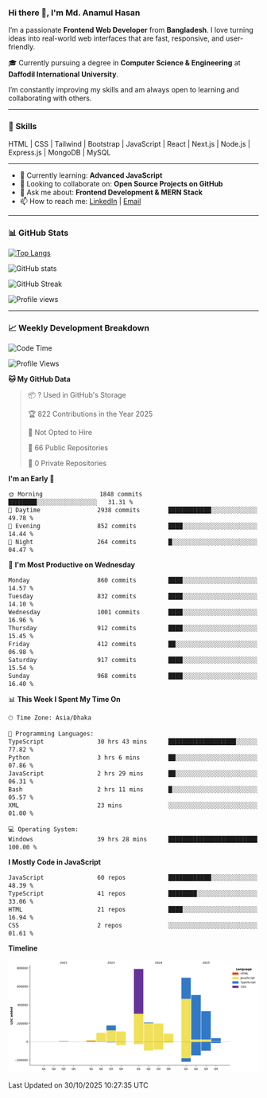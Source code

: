 ### Hi there 👋, I'm Md. Anamul Hasan

I’m a passionate **Frontend Web Developer** from **Bangladesh**. I love turning ideas into real-world web interfaces that are fast, responsive, and user-friendly.

🎓 Currently pursuing a degree in **Computer Science & Engineering** at **Daffodil International University**.

I’m constantly improving my skills and am always open to learning and collaborating with others.

---

### 🚀 Skills
HTML | CSS | Tailwind | Bootstrap | JavaScript | React | Next.js | Node.js | Express.js | MongoDB | MySQL 

---

- 🌱 Currently learning: **Advanced JavaScript**
- 👯 Looking to collaborate on: **Open Source Projects on GitHub**
- 💬 Ask me about: **Frontend Development & MERN Stack**
- 📫 How to reach me: [LinkedIn](https://www.linkedin.com/in/mdanamulhasan201) | [Email](mailto:anamulhasan3625@gmail.com)

---

### 📊 GitHub Stats

[![Top Langs](https://github-readme-stats.vercel.app/api/top-langs/?username=mdanamulhasan201&layout=compact)](https://github.com/anuraghazra/github-readme-stats)

![GitHub stats](https://github-readme-stats.vercel.app/api?username=mdanamulhasan201&show_icons=true&count_private=true&theme=tokyonight)

![GitHub Streak](https://streak-stats.demolab.com?user=mdanamulhasan201&theme=tokyonight)

![Profile views](https://gpvc.arturio.dev/mdanamulhasan201)

---

### 📈 Weekly Development Breakdown

<!--START_SECTION:waka-->
![Code Time](http://img.shields.io/badge/Code%20Time-933%20hrs%2026%20mins-blue)

![Profile Views](http://img.shields.io/badge/Profile%20Views-0-blue)

**🐱 My GitHub Data** 

> 📦 ? Used in GitHub's Storage 
 > 
> 🏆 822 Contributions in the Year 2025
 > 
> 🚫 Not Opted to Hire
 > 
> 📜 66 Public Repositories 
 > 
> 🔑 0 Private Repositories 
 > 
**I'm an Early 🐤** 

```text
🌞 Morning                1848 commits        ████████░░░░░░░░░░░░░░░░░   31.31 % 
🌆 Daytime                2938 commits        ████████████░░░░░░░░░░░░░   49.78 % 
🌃 Evening                852 commits         ████░░░░░░░░░░░░░░░░░░░░░   14.44 % 
🌙 Night                  264 commits         █░░░░░░░░░░░░░░░░░░░░░░░░   04.47 % 
```
📅 **I'm Most Productive on Wednesday** 

```text
Monday                   860 commits         ████░░░░░░░░░░░░░░░░░░░░░   14.57 % 
Tuesday                  832 commits         ████░░░░░░░░░░░░░░░░░░░░░   14.10 % 
Wednesday                1001 commits        ████░░░░░░░░░░░░░░░░░░░░░   16.96 % 
Thursday                 912 commits         ████░░░░░░░░░░░░░░░░░░░░░   15.45 % 
Friday                   412 commits         ██░░░░░░░░░░░░░░░░░░░░░░░   06.98 % 
Saturday                 917 commits         ████░░░░░░░░░░░░░░░░░░░░░   15.54 % 
Sunday                   968 commits         ████░░░░░░░░░░░░░░░░░░░░░   16.40 % 
```


📊 **This Week I Spent My Time On** 

```text
🕑︎ Time Zone: Asia/Dhaka

💬 Programming Languages: 
TypeScript               30 hrs 43 mins      ███████████████████░░░░░░   77.82 % 
Python                   3 hrs 6 mins        ██░░░░░░░░░░░░░░░░░░░░░░░   07.86 % 
JavaScript               2 hrs 29 mins       ██░░░░░░░░░░░░░░░░░░░░░░░   06.31 % 
Bash                     2 hrs 11 mins       █░░░░░░░░░░░░░░░░░░░░░░░░   05.57 % 
XML                      23 mins             ░░░░░░░░░░░░░░░░░░░░░░░░░   01.00 % 

💻 Operating System: 
Windows                  39 hrs 28 mins      █████████████████████████   100.00 % 
```

**I Mostly Code in JavaScript** 

```text
JavaScript               60 repos            ████████████░░░░░░░░░░░░░   48.39 % 
TypeScript               41 repos            ████████░░░░░░░░░░░░░░░░░   33.06 % 
HTML                     21 repos            ████░░░░░░░░░░░░░░░░░░░░░   16.94 % 
CSS                      2 repos             ░░░░░░░░░░░░░░░░░░░░░░░░░   01.61 % 
```



**Timeline**

![Lines of Code chart](https://raw.githubusercontent.com/mdanamulhasan201/mdanamulhasan201/main/assets/bar_graph.png)


 Last Updated on 30/10/2025 10:27:35 UTC
<!--END_SECTION:waka-->
